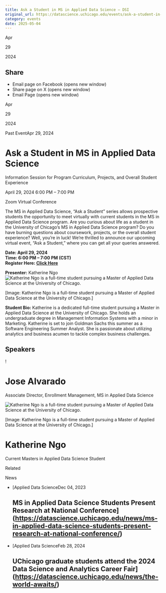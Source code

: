 ```yaml
---
title: Ask a Student in MS in Applied Data Science – DSI
original_url: https://datascience.uchicago.edu/events/ask-a-student-in-ms-in-applied-data-science-2
category: events
date: 2025-05-04
---
```


Apr

29

2024

## Share

* Email page on Facebook (opens new window)
* Share page on X (opens new window)
* Email Page (opens new window)

<!-- Table-like structure detected -->

Apr

29

2024

Past EventApr 29, 2024

# Ask a Student in MS in Applied Data Science

Information Session for Program Curriculum, Projects, and Overall Student Experience

April 29, 2024 6:00 PM – 7:00 PM

Zoom Virtual Conference

The MS in Applied Data Science, “Ask a Student” series allows prospective students the opportunity to meet virtually with current students in the MS in Applied Data Science program. Are you curious about life as a student in the University of Chicago’s MS in Applied Data Science program? Do you have burning questions about coursework, projects, or the overall student experience? Well, you’re in luck! We’re thrilled to announce our upcoming virtual event, “Ask a Student,” where you can get all your queries answered.

**Date: April 29, 2024**  
**Time: 6:00 PM – 7:00 PM (CST)**  
**Register Here: [Click Here](https://apply-psd.uchicago.edu/register/?id=002275a7-77fc-4b2f-a2fe-cc8e2d517580&amp)**

**Presenter:** Katherine Ngo ![Katherine Ngo is a full-time student pursuing a Master of Applied Data Science at the University of Chicago.](http://datascience.uchicago.edu/wp-content/uploads/2024/03/Katherine_Ngo-400x600.jpeg)

[Image: Katherine Ngo is a full-time student pursuing a Master of Applied Data Science at the University of Chicago.]

**Student Bio:** Katherine is a dedicated full-time student pursuing a Master in Applied Data Science at the University of Chicago. She holds an undergraduate degree in Management Information Systems with a minor in Marketing. Katherine is set to join Goldman Sachs this summer as a Software Engineering Summer Analyst. She is passionate about utilizing analytics and business acumen to tackle complex business challenges.

## Speakers

<!-- Table-like structure detected -->

! 

# Jose Alvarado

Associate Director, Enrollment Management, MS in Applied Data Science

![Katherine Ngo is a full-time student pursuing a Master of Applied Data Science at the University of Chicago.](https://datascience.uchicago.edu/wp-content/uploads/2024/03/Katherine_Ngo-300x300.jpeg)

[Image: Katherine Ngo is a full-time student pursuing a Master of Applied Data Science at the University of Chicago.]

# Katherine Ngo

Current Masters in Applied Data Science Student

Related

News

* [Applied Data ScienceDec 04, 2023

  ## MS in Applied Data Science Students Present Research at National Conference](https://datascience.uchicago.edu/news/ms-in-applied-data-science-students-present-research-at-national-conference/)
* [Applied Data ScienceFeb 28, 2024

  ## UChicago graduate students attend the 2024 Data Science and Analytics Career Fair](https://datascience.uchicago.edu/news/the-world-awaits/)
